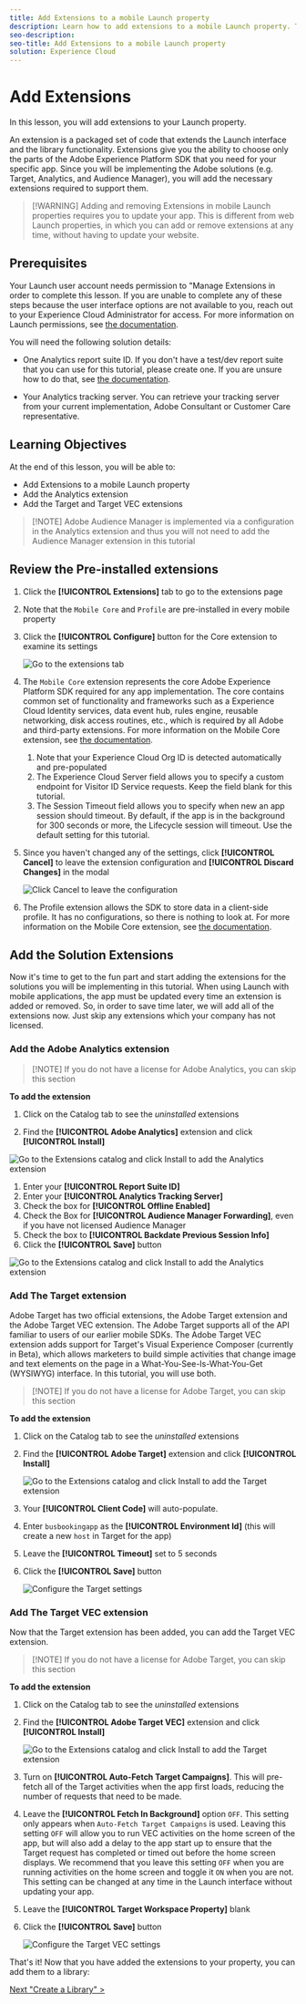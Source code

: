 ```yaml
---
title: Add Extensions to a mobile Launch property
description: Learn how to add extensions to a mobile Launch property. This lesson is part of the Implementing the Experience Cloud in Mobile iOS Swift Applications tutorial.
seo-description:
seo-title: Add Extensions to a mobile Launch property
solution: Experience Cloud
---
```


# Add Extensions

In this lesson, you will add extensions to your Launch property.

An extension is a packaged set of code that extends the Launch interface and the library functionality. Extensions give you the ability to choose only the parts of the Adobe Experience Platform SDK that you need for your specific app. Since you will be implementing the Adobe solutions (e.g. Target, Analytics, and Audience Manager), you will add the necessary extensions required to support them.

>[!WARNING] Adding and removing Extensions in mobile Launch properties requires you to update your app. This is different from web Launch properties, in which you can add or remove extensions at any time, without having to update your website.

## Prerequisites

Your Launch user account needs permission to "Manage Extensions in order to complete this lesson. If you are unable to complete any of these steps because the user interface options are not available to you, reach out to your Experience Cloud Administrator for access. For more information on Launch permissions, see [the documentation](https://docs.adobelaunch.com/administration/user-permissions).

You will need the following solution details:

* One Analytics report suite ID. If you don't have a test/dev report suite that you can use for this tutorial, please create one. If you are unsure how to do that, see [the documentation](https://marketing.adobe.com/resources/help/en_US/reference/new_report_suite.html).

* Your Analytics tracking server. You can retrieve your tracking server from your current implementation, Adobe Consultant or Customer Care representative.

## Learning Objectives

At the end of this lesson, you will be able to:

* Add Extensions to a mobile Launch property
* Add the Analytics extension
* Add the Target and Target VEC extensions

>[!NOTE] Adobe Audience Manager is implemented via a configuration in the Analytics extension and thus you will not need to add the Audience Manager extension in this tutorial

## Review the Pre-installed extensions

1. Click the **[!UICONTROL Extensions]** tab to go to the extensions page
1. Note that the `Mobile Core` and `Profile` are pre-installed in every mobile property
1. Click the **[!UICONTROL Configure]** button for the Core extension to examine its settings

   ![Go to the extensions tab](images/mobile-extensions-installed-default.png)

1. The `Mobile Core` extension represents the core Adobe Experience Platform SDK required for any app implementation. The core contains common set of functionality and frameworks such as a Experience Cloud Identity services, data event hub, rules engine, reusable networking, disk access routines, etc., which is required by all Adobe and third-party extensions.  For more information on the Mobile Core extension, see [the documentation](https://aep-sdks.gitbook.io/docs/using-mobile-extensions/mobile-core).

   1. Note that your Experience Cloud Org ID is detected automatically and pre-populated
   1. The Experience Cloud Server field allows you to specify a custom endpoint for Visitor ID Service requests. Keep the field blank for this tutorial.
   1. The Session Timeout field allows you to specify when new an app session should timeout. By default, if the app is in the background for 300 seconds or more, the Lifecycle session will timeout. Use the default setting for this tutorial.

1. Since you haven't changed any of the settings, click **[!UICONTROL Cancel]** to leave the extension configuration and **[!UICONTROL Discard Changes]** in the modal

    ![Click Cancel to leave the configuration](images/mobile-extensions-core-cancel.png)

1. The Profile extension allows the SDK to store data in a client-side profile. It has no configurations, so there is nothing to look at. For more information on the Mobile Core extension, see [the documentation](https://aep-sdks.gitbook.io/docs/using-mobile-extensions/profile).

## Add the Solution Extensions

Now it's time to get to the fun part and start adding the extensions for the solutions you will be implementing in this tutorial. When using Launch with mobile applications, the app must be updated every time an extension is added or removed. So, in order to save time later, we will add all of the extensions now. Just skip any extensions which your company has not licensed.

### Add the Adobe Analytics extension

>[!NOTE] If you do not have a license for Adobe Analytics, you can skip this section

**To add the extension**

1. Click on the Catalog tab to see the _uninstalled_ extensions

1. Find the **[!UICONTROL Adobe Analytics]** extension and click **[!UICONTROL Install]**
  
  ![Go to the Extensions catalog and click Install to add the Analytics extension](images/mobile-extensions-catalog-installAnalytics.png)

1. Enter your **[!UICONTROL Report Suite ID]**
1. Enter your **[!UICONTROL Analytics Tracking Server]**
1. Check the box for **[!UICONTROL Offline Enabled]**
1. Check the Box for **[!UICONTROL Audience Manager Forwarding]**, even if you have not licensed Audience Manager
1. Check the box to **[!UICONTROL Backdate Previous Session Info]**
1. Click the **[!UICONTROL Save]** button
  
  ![Go to the Extensions catalog and click Install to add the Analytics extension](images/mobile-extensions-analytics-settings.png)

### Add The Target extension

Adobe Target has two official extensions, the Adobe Target extension and the Adobe Target VEC extension. The Adobe Target supports all of the API familiar to users of our earlier mobile SDKs. The Adobe Target VEC extension adds support for Target's Visual Experience Composer (currently in Beta), which allows marketers to build simple activities that change image and text elements on the page in a What-You-See-Is-What-You-Get (WYSIWYG) interface. In this tutorial, you will use both.

>[!NOTE] If you do not have a license for Adobe Target, you can skip this section

**To add the extension**

1. Click on the Catalog tab to see the _uninstalled_ extensions

1. Find the **[!UICONTROL Adobe Target]** extension and click **[!UICONTROL Install]**
  
   ![Go to the Extensions catalog and click Install to add the Target extension](images/mobile-extensions-catalog-installTarget.png)

1. Your **[!UICONTROL Client Code]** will auto-populate.
1. Enter `busbookingapp` as the **[!UICONTROL Environment Id]** (this will create a new `host` in Target for the app)
1. Leave the **[!UICONTROL Timeout]** set to 5 seconds
1. Click the **[!UICONTROL Save]** button
  
    ![Configure the Target settings](images/mobile-extensions-target-settings.png)

### Add The Target VEC extension

Now that the Target extension has been added, you can add the Target VEC extension.

>[!NOTE] If you do not have a license for Adobe Target, you can skip this section

**To add the extension**

1. Click on the Catalog tab to see the _uninstalled_ extensions

1. Find the **[!UICONTROL Adobe Target VEC]** extension and click **[!UICONTROL Install]**
  
   ![Go to the Extensions catalog and click Install to add the Target extension](images/mobile-extensions-catalog-installTargetVEC.png)

1. Turn on **[!UICONTROL Auto-Fetch Target Campaigns]**. This will pre-fetch all of the Target activities when the app first loads, reducing the number of requests that need to be made.
1. Leave the **[!UICONTROL Fetch In Background]** option `OFF`. This setting only appears when `Auto-Fetch Target Campaigns` is used.  Leaving this setting `OFF` will allow you to run VEC activities on the home screen of the app, but will also add a delay to the app start up to ensure that the Target request has completed or timed out before the home screen displays. We recommend that you leave this setting `OFF` when you are running activities on the home screen and toggle it `ON` when you are not.  This setting can be changed at any time in the Launch interface without updating your app.
1. Leave the **[!UICONTROL Target Workspace Property]** blank
1. Click the **[!UICONTROL Save]** button
  
    ![Configure the Target VEC settings](images/mobile-extensions-targetVEC-settings.png)

That's it! Now that you have added the extensions to your property, you can add them to a library:

[Next "Create a Library" >](launch-create-a-library.md)